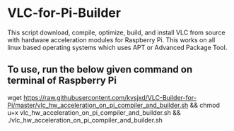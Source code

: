 # VLC-for-Pi-Builder
This script download, compile, optimize, build, and install VLC from source with hardware acceleration modules for Raspberry Pi. This works on all linux based operating systems which uses APT or Advanced Package Tool.

## To use, run the below given command on terminal of Raspberry Pi

wget https://raw.githubusercontent.com/kvsjxd/VLC-Builder-for-Pi/master/vlc_hw_acceleration_on_pi_compiler_and_builder.sh && chmod u+x vlc_hw_acceleration_on_pi_compiler_and_builder.sh && ./vlc_hw_acceleration_on_pi_compiler_and_builder.sh
